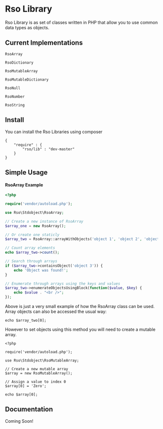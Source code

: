 # Rso Library

Rso Library is as set of classes written in PHP that allow you to use common data types as objects.

## Current Implementations

`RsoArray`

`RsoDictionary`

`RsoMutableArray`

`RsoMutableDictionary`

`RsoNull`

`RsoNumber`

`RsoString`

## Install

You can install the Rso Libraries using composer

	{
		"require" : {
			"rso/lib" : "dev-master"
		}
	}

## Simple Usage
#### RsoArray Example
```php
<?php

require('vendor/autoload.php');

use Rso\Stdobject\RsoArray;

// Create a new instance of RsoArray
$array_one = new RsoArray();

// Or create one staticly
$array_two = RsoArray::arrayWithObjects('object 1', 'object 2', 'object 3');

// Count array elements
echo $array_two->count();

// Search through arrays
if ($array_two->containsObject('object 3')) {
	echo 'Object was found!';
}

// Enumerate through arrays using the keys and values
$array_two->enumerateObjectsUsingBlock(function($value, $key) {
	echo $value . "<br />";
});
```

Above is just a very small example of how the RsoArray class can be used. Array objects can
also be accessed the usual way:

	echo $array_two[0];

However to set objects using this method you will need to create a mutable array.

	<?php

	require('vendor/autoload.php');

	use Rso\Stdobject\RsoMutableArray;

	// Create a new mutable array
	$array = new RsoMutableArray();

	// Assign a value to index 0
	$array[0] = 'Zero';

	echo $array[0];

## Documentation

Coming Soon!
